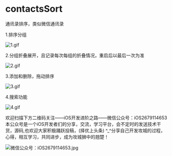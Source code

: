 # contactsSort
通讯录排序，类似微信通讯录

1.排序分组

![1.gif](http://upload-images.jianshu.io/upload_images/1708447-f9248eb4afdeb811.gif?imageMogr2/auto-orient/strip)

2.分组折叠展开，且记录每次每组的折叠情况，重启后以最后一次为准

![2.gif](http://upload-images.jianshu.io/upload_images/1708447-d3e854ddc0858122.gif?imageMogr2/auto-orient/strip)

3.添加和删除，拖动排序

![3.gif](http://upload-images.jianshu.io/upload_images/1708447-d19ddfd37b71e6a2.gif?imageMogr2/auto-orient/strip)



4.搜索功能

![4.gif](http://upload-images.jianshu.io/upload_images/1708447-4f0a828f452fcdc0.gif?imageMogr2/auto-orient/strip)

欢迎扫描下方二维码关注——iOS开发进阶之路——微信公众号：iOS2679114653
本公众号是一个iOS开发者们的分享，交流，学习平台，会不定时的发送技术干货，源码,也欢迎大家积极踊跃投稿，(择优上头条) ^_^分享自己开发攻城的过程，心得，相互学习，共同进步，成为攻城狮中的翘楚！

![微信公众号：iOS2679114653.jpg](http://upload-images.jianshu.io/upload_images/1708447-cc84ff7ef01c513a.jpg?imageMogr2/auto-orient/strip%7CimageView2/2/w/1240)
